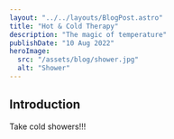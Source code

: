 ```yaml
---
layout: "../../layouts/BlogPost.astro"
title: "Hot & Cold Therapy"
description: "The magic of temperature"
publishDate: "10 Aug 2022"
heroImage:
  src: "/assets/blog/shower.jpg"
  alt: "Shower"
---
```


## Introduction
Take cold showers!!!